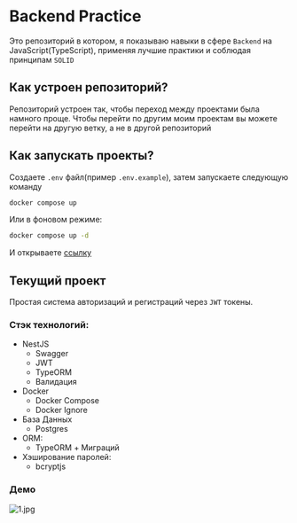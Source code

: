 # Backend Practice

Это репозиторий в котором, я показываю навыки в сфере `Backend` на JavaScript(TypeScript), применяя лучшие практики и соблюдая принципам `SOLID`

## Как устроен репозиторий?

Репозиторий устроен так, чтобы переход между проектами была намного проще.
Чтобы перейти по другим моим проектам вы можете перейти на другую ветку, а не в другой репозиторий

## Как запускать проекты?

Создаете `.env` файл(пример `.env.example`), затем запускаете следующую команду

```sh
docker compose up
```

Или в фоновом режиме:

```sh
docker compose up -d
```

И открываете [ссылку](https://localhost:8081/docs)

## Текущий проект

Простая система авторизаций и регистраций через `JWT` токены.

### Стэк технологий:

- NestJS
  - Swagger
  - JWT
  - TypeORM
  - Валидация
- Docker
  - Docker Compose
  - Docker Ignore
- База Данных
  - Postgres
- ORM:
  - TypeORM + Миграций
- Хэширование паролей:
  - bcryptjs

### Демо

![1.jpg](1.jpg)
